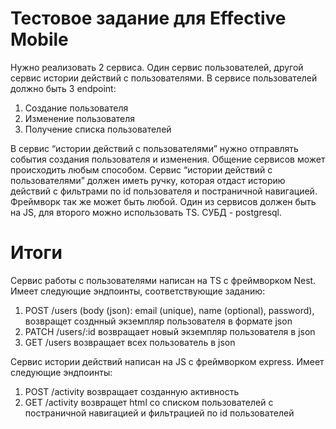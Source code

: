 # Тестовое задание для Effective Mobile 

Нужно реализовать 2 сервиса. Один сервис пользователей, другой сервис истории действий с
пользователями. В сервисе пользователей должно быть 3 endpoint:
1. Создание пользователя
2. Изменение пользователя
3. Получение списка пользователей  

В сервис “истории действий с пользователями” нужно отправлять события создания пользователя
и изменения. Общение сервисов может происходить любым способом. Сервис “истории действий
с пользователями” должен иметь ручку, которая отдаст историю действий с фильтрами по id
пользователя и постраничной навигацией. Фреймворк так же может быть любой. Один из
сервисов должен быть на JS, для второго можно использовать TS. СУБД - postgresql.

# Итоги

Сервис работы с пользователями написан на TS с фреймворком Nest. Имеет следующие эндпоинты, соответствующие заданию:
1. POST /users (body (json): email (unique), name (optional), password), возвращет созднный экземпляр пользователя в формате json
2. PATCH /users/:id возвращает новый экземпляр пользователя в json
3. GET /users возвращает всех пользователь в json  

Сервис истории действий написан на JS с фреймворком express. Имеет следующие эндпоинты:
1. POST /activity возвращает созданную активность
2. GET /activity возвращет html со списком пользователей с постраничной навигацией и фильтрацией по id пользователей


